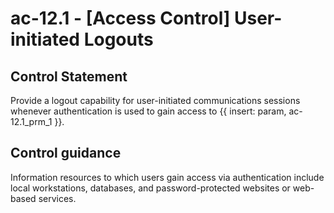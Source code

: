 # ac-12.1 - \[Access Control\] User-initiated Logouts

## Control Statement

Provide a logout capability for user-initiated communications sessions whenever authentication is used to gain access to {{ insert: param, ac-12.1_prm_1 }}.

## Control guidance

Information resources to which users gain access via authentication include local workstations, databases, and password-protected websites or web-based services.
